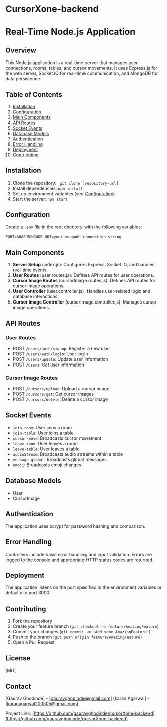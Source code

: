 # CursorXone-backend


# Real-Time Node.js Application

## Overview

This Node.js application is a real-time server that manages user connections, rooms, tables, and cursor movements. It uses Express.js for the web server, Socket.IO for real-time communication, and MongoDB for data persistence.

## Table of Contents

1. [Installation](#installation)
2. [Configuration](#configuration)
3. [Main Components](#main-components)
4. [API Routes](#api-routes)
5. [Socket Events](#socket-events)
6. [Database Models](#database-models)
7. [Authentication](#authentication)
8. [Error Handling](#error-handling)
9. [Deployment](#deployment)
10. [Contributing](#contributing)

## Installation

1. Clone the repository:
``` git clone [repository-url]```
2. Install dependencies:
```npm install```
3. Set up environment variables (see [Configuration](#configuration))
4. Start the server:
```npm start```


## Configuration

Create a `.env` file in the root directory with the following variables:

```PORT=3000```
```MONGODB_URI=your_mongodb_connection_string```


## Main Components

1. **Server Setup** (index.js): Configures Express, Socket.IO, and handles real-time events.
2. **User Routes** (user.routes.js): Defines API routes for user operations.
3. **Cursor Image Routes** (cursorImage.routes.js): Defines API routes for cursor image operations.
4. **User Controller** (user.controller.js): Handles user-related logic and database interactions.
5. **Cursor Image Controller** (cursorImage.controller.js): Manages cursor image operations.

## API Routes

### User Routes
- POST `/users/auth/signup`: Register a new user
- POST `/users/auth/login`: User login
- POST `/users/update`: Update user information
- POST `/users`: Get user information

### Cursor Image Routes
- POST `/cursors/upload`: Upload a cursor image
- POST `/cursors/get`: Get cursor images
- POST `/cursors/delete`: Delete a cursor image

## Socket Events

- `join-room`: User joins a room
- `join-table`: User joins a table
- `cursor-move`: Broadcasts cursor movement
- `leave-room`: User leaves a room
- `leave-table`: User leaves a table
- `audioStream`: Broadcasts audio streams within a table
- `message-global`: Broadcasts global messages
- `emoji`: Broadcasts emoji changes

## Database Models

- User
- CursorImage

## Authentication

The application uses bcrypt for password hashing and comparison.

## Error Handling

Controllers include basic error handling and input validation. Errors are logged to the console and appropriate HTTP status codes are returned.

## Deployment

The application listens on the port specified in the environment variables or defaults to port 3000.

## Contributing

1. Fork the repository
2. Create your feature branch (`git checkout -b feature/AmazingFeature`)
3. Commit your changes (`git commit -m 'Add some AmazingFeature'`)
4. Push to the branch (`git push origin feature/AmazingFeature`)
5. Open a Pull Request

## License

[MIT]

## Contact

[Gaurav Ghodinde] - [gauravghodinde@gmail.com]
[karan Agarwal] - [karanagarwal200505@gmail.com]

Project Link: [https://github.com/gauravghodinde/cursorXone-backend](https://github.com/gauravghodinde/cursorXone-backend)
